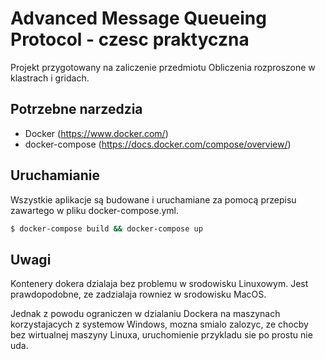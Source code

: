 # Advanced Message Queueing Protocol - czesc praktyczna

Projekt przygotowany na zaliczenie przedmiotu Obliczenia rozproszone w klastrach i gridach.

## Potrzebne narzedzia
- Docker (https://www.docker.com/)
- docker-compose (https://docs.docker.com/compose/overview/)

## Uruchamianie

Wszystkie aplikacje są budowane i uruchamiane za pomocą przepisu zawartego w pliku docker-compose.yml.

```bash
$ docker-compose build && docker-compose up
```

## Uwagi
Kontenery dokera dzialaja bez problemu w srodowisku Linuxowym. Jest prawdopodobne, ze zadzialaja rowniez w srodowisku MacOS.

Jednak z powodu ograniczen w dzialaniu Dockera na maszynach korzystajacych z systemow Windows, mozna smialo zalozyc, ze chocby bez wirtualnej maszyny Linuxa, uruchomienie przykladu sie po prostu nie uda.